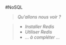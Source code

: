 #NoSQL

>*Qu'allons nous voir ?*

>	- *Installer Redis*
>	- *Utiliser Redis*
>	- *... à compléter ...*